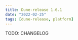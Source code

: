 ```yaml
---
title: Dune-release 1.6.1
date: "2022-02-25"
tags: [dune-release, platform]
---
```


TODO: CHANGELOG
